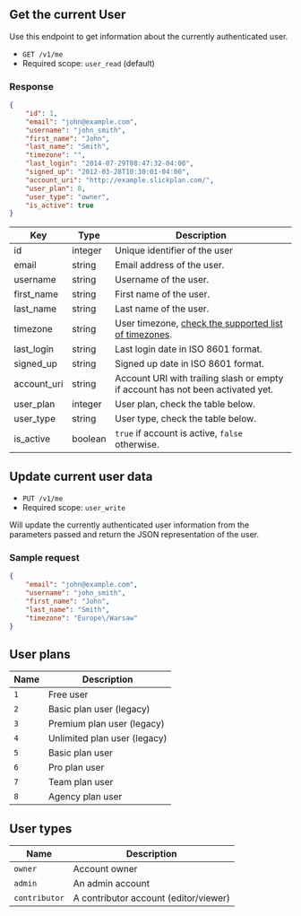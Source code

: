 ## Get the current User

Use this endpoint to get information about the currently authenticated user.

* `GET /v1/me`
* Required scope: `user_read` (default)

### Response
``` json
{
    "id": 1,
    "email": "john@example.com",
    "username": "john_smith",
    "first_name": "John",
    "last_name": "Smith",
    "timezone": "",
    "last_login": "2014-07-29T08:47:32-04:00",
    "signed_up": "2012-03-28T10:30:01-04:00",
    "account_uri": "http://example.slickplan.com/",
    "user_plan": 8,
    "user_type": "owner",
    "is_active": true
}
```
Key | Type | Description
--- | --- | ---
id | integer | Unique identifier of the user
email | string | Email address of the user.
username | string | Username of the user.
first_name | string | First name of the user.
last_name | string | Last name of the user.
timezone | string | User timezone, [check the supported list of timezones](http://php.net/manual/en/timezones.php).
last_login | string | Last login date in ISO 8601 format.
signed_up | string | Signed up date in ISO 8601 format.
account_uri | string | Account URI with trailing slash or empty if account has not been activated yet.
user_plan | integer | User plan, check the table below.
user_type | string | User type, check the table below.
is_active | boolean | `true` if account is active, `false` otherwise.

## Update current user data

* `PUT /v1/me`
* Required scope: `user_write`

Will update the currently authenticated user information from the parameters passed and return the JSON representation of the user.

### Sample request
``` json
{
    "email": "john@example.com",
    "username": "john_smith",
    "first_name": "John",
    "last_name": "Smith",
    "timezone": "Europe\/Warsaw"
}
```

## User plans

Name | Description
--- | ---
`1` | Free user
`2` | Basic plan user (legacy)
`3` | Premium plan user (legacy)
`4` | Unlimited plan user (legacy)
`5` | Basic plan user
`6` | Pro plan user
`7` | Team plan user
`8` | Agency plan user

## User types

Name | Description
--- | ---
`owner` | Account owner
`admin` | An admin account
`contributor` | A contributor account (editor/viewer)